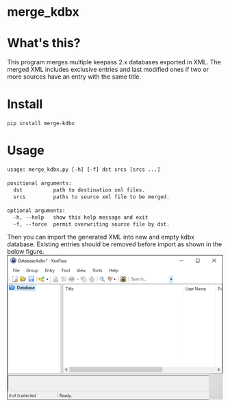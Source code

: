 # merge_kdbx
# What's this?
This program merges multiple keepass 2.x databases exported in XML. The merged XML includes exclusive entries and last modified ones if two or more sources have an entry with the same title.

# Install

```
pip install merge-kdbx
```

# Usage

```
usage: merge_kdbx.py [-h] [-f] dst srcs [srcs ...]

positional arguments:
  dst          path to destination xml files.
  srcs         paths to source xml file to be merged.

optional arguments:
  -h, --help   show this help message and exit
  -f, --force  permit overwriting source file by dst.
```

Then you can import the generated XML into new and empty kdbx database. Existing entries should be removed before import as shown in the below figure.
![Empty kdbx database](https://raw.githubusercontent.com/RollMan/merge_kdbx/master/docs/_media/empty_kdbx.png "Empty database is recommended to import the generated XML.")